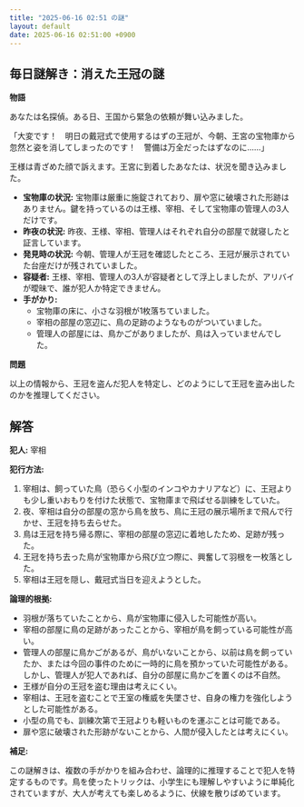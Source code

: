 ```yaml
---
title: "2025-06-16 02:51 の謎"
layout: default
date: 2025-06-16 02:51:00 +0900
---
```

## 毎日謎解き：消えた王冠の謎

**物語**

あなたは名探偵。ある日、王国から緊急の依頼が舞い込みました。

「大変です！　明日の戴冠式で使用するはずの王冠が、今朝、王宮の宝物庫から忽然と姿を消してしまったのです！　警備は万全だったはずなのに……」

王様は青ざめた顔で訴えます。王宮に到着したあなたは、状況を聞き込みました。

*   **宝物庫の状況:** 宝物庫は厳重に施錠されており、扉や窓に破壊された形跡はありません。鍵を持っているのは王様、宰相、そして宝物庫の管理人の3人だけです。
*   **昨夜の状況:** 昨夜、王様、宰相、管理人はそれぞれ自分の部屋で就寝したと証言しています。
*   **発見時の状況:** 今朝、管理人が王冠を確認したところ、王冠が展示されていた台座だけが残されていました。
*   **容疑者:** 王様、宰相、管理人の3人が容疑者として浮上しましたが、アリバイが曖昧で、誰が犯人か特定できません。
*   **手がかり:**
    *   宝物庫の床に、小さな羽根が1枚落ちていました。
    *   宰相の部屋の窓辺に、鳥の足跡のようなものがついていました。
    *   管理人の部屋には、鳥かごがありましたが、鳥は入っていませんでした。

**問題**

以上の情報から、王冠を盗んだ犯人を特定し、どのようにして王冠を盗み出したのかを推理してください。

## 解答

**犯人:** 宰相

**犯行方法:**

1.  宰相は、飼っていた鳥（恐らく小型のインコやカナリアなど）に、王冠よりも少し重いおもりを付けた状態で、宝物庫まで飛ばせる訓練をしていた。
2.  夜、宰相は自分の部屋の窓から鳥を放ち、鳥に王冠の展示場所まで飛んで行かせ、王冠を持ち去らせた。
3.  鳥は王冠を持ち帰る際に、宰相の部屋の窓辺に着地したため、足跡が残った。
4.  王冠を持ち去った鳥が宝物庫から飛び立つ際に、興奮して羽根を一枚落とした。
5.  宰相は王冠を隠し、戴冠式当日を迎えようとした。

**論理的根拠:**

*   羽根が落ちていたことから、鳥が宝物庫に侵入した可能性が高い。
*   宰相の部屋に鳥の足跡があったことから、宰相が鳥を飼っている可能性が高い。
*   管理人の部屋に鳥かごがあるが、鳥がいないことから、以前は鳥を飼っていたか、または今回の事件のために一時的に鳥を預かっていた可能性がある。しかし、管理人が犯人であれば、自分の部屋に鳥かごを置くのは不自然。
*   王様が自分の王冠を盗む理由は考えにくい。
*   宰相は、王冠を盗むことで王室の権威を失墜させ、自身の権力を強化しようとした可能性がある。
*   小型の鳥でも、訓練次第で王冠よりも軽いものを運ぶことは可能である。
*   扉や窓に破壊された形跡がないことから、人間が侵入したとは考えにくい。

**補足:**

この謎解きは、複数の手がかりを組み合わせ、論理的に推理することで犯人を特定するものです。鳥を使ったトリックは、小学生にも理解しやすいように単純化されていますが、大人が考えても楽しめるように、伏線を散りばめています。
